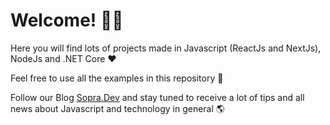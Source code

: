 
# Welcome! 🙋‍♂️ 

Here you will find lots of projects made in Javascript (ReactJs and NextJs), NodeJs and .NET Core ❤

Feel free to use all the examples in this repository 🧠

Follow our Blog [Sopra.Dev](https://sopra.dev) and stay tuned to receive a lot of tips and all news about Javascript and technology in general 🌎
